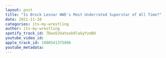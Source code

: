 ```yaml
---
layout: post
title: "Is Brock Lesnar WWE's Most Underrated Superstar of All Time?"
date: 2021-11-10
categories: its-my-wrestling
author: its-my-wrestling
spotify_track_id: 7DwxOJUatoxb9laGyYzeBU
youtube_video_id: 
apple_track_id: 1000541375896
youtube_metadata: 
---
```

